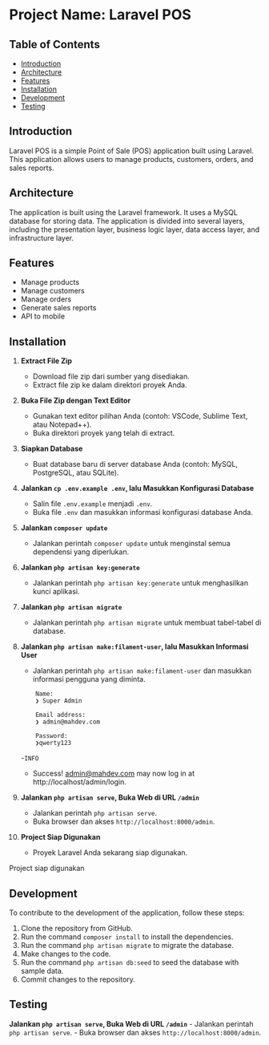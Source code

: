 # Project Name: Laravel POS

## Table of Contents

* [Introduction](#introduction)
* [Architecture](#architecture)
* [Features](#features)
* [Installation](#installation)
* [Development](#development)
* [Testing](#testing)

## Introduction

Laravel POS is a simple Point of Sale (POS) application built using Laravel. This application allows users to manage products, customers, orders, and sales reports.

## Architecture

The application is built using the Laravel framework. It uses a MySQL database for storing data. The application is divided into several layers, including the presentation layer, business logic layer, data access layer, and infrastructure layer.

## Features

* Manage products
* Manage customers
* Manage orders
* Generate sales reports
* API to mobile

## Installation

1. **Extract File Zip**
    - Download file zip dari sumber yang disediakan.
    - Extract file zip ke dalam direktori proyek Anda.

2. **Buka File Zip dengan Text Editor**
    - Gunakan text editor pilihan Anda (contoh: VSCode, Sublime Text, atau Notepad++).
    - Buka direktori proyek yang telah di extract.

3. **Siapkan Database**
    - Buat database baru di server database Anda (contoh: MySQL, PostgreSQL, atau SQLite).

4. **Jalankan `cp .env.example .env`, lalu Masukkan Konfigurasi Database**
    - Salin file `.env.example` menjadi `.env`.
    - Buka file `.env` dan masukkan informasi konfigurasi database Anda.

5. **Jalankan `composer update`**
    - Jalankan perintah `composer update` untuk menginstal semua dependensi yang diperlukan.

6. **Jalankan `php artisan key:generate`**
    - Jalankan perintah `php artisan key:generate` untuk menghasilkan kunci aplikasi.

7. **Jalankan `php artisan migrate`**
    - Jalankan perintah `php artisan migrate` untuk membuat tabel-tabel di database.

8. **Jalankan `php artisan make:filament-user`, lalu Masukkan Informasi User**
    - Jalankan perintah `php artisan make:filament-user` dan masukkan informasi pengguna yang diminta.
    ```
        Name:
        ❯ Super Admin

        Email address:
        ❯ admin@mahdev.com

        Password:
        ❯qwerty123
    ```
    -`INFO`
    - Success! admin@mahdev.com may now log in at http://localhost/admin/login.

9. **Jalankan `php artisan serve`, Buka Web di URL `/admin`**
    - Jalankan perintah `php artisan serve`.
    - Buka browser dan akses `http://localhost:8000/admin`.

10. **Project Siap Digunakan**
    - Proyek Laravel Anda sekarang siap digunakan.

Project siap digunakan

## Development

To contribute to the development of the application, follow these steps:

1. Clone the repository from GitHub.
2. Run the command `composer install` to install the dependencies.
3. Run the command `php artisan migrate` to migrate the database.
4. Make changes to the code.
5. Run the command `php artisan db:seed` to seed the database with sample data.
6. Commit changes to the repository.

## Testing

**Jalankan `php artisan serve`, Buka Web di URL `/admin`**
    - Jalankan perintah `php artisan serve`.
    - Buka browser dan akses `http://localhost:8000/admin`.
